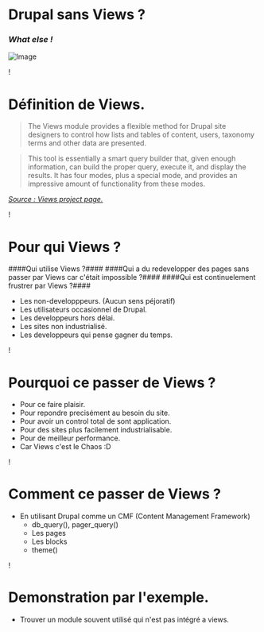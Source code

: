 ﻿Drupal sans Views ?
=====================

### _What else !_

![Image](http://zengenuity.com/sites/default/files/drupal_latte_500.jpg)

!

Définition de Views.
====================

> The Views module provides a flexible method for Drupal site designers to control how lists and tables of content, users, taxonomy terms and other data are presented.

> This tool is essentially a smart query builder that, given enough information, can build the proper query, execute it, and display the results.
> It has four modes, plus a special mode, and provides an impressive amount of functionality from these modes.

_[Source : Views project page.](http://drupal.org/project/views)_

!

Pour qui Views ?
================

####Qui utilise Views ?####
####Qui a du redevelopper des pages sans passer par Views car c'était impossible ?####
####Qui est continuelement frustrer par Views ?####

+ Les non-developppeurs. (Aucun sens péjoratif)
+ Les utilisateurs occasionnel de Drupal.
+ Les developpeurs hors délai.
+ Les sites non industrialisé.
+ Les developpeurs qui pense gagner du temps.

!

Pourquoi ce passer de Views ?
=============================
+ Pour ce faire plaisir.
+ Pour repondre precisément au besoin du site.
+ Pour avoir un control total de sont application.
+ Pour des sites plus facilement industrialisable.
+ Pour de meilleur performance.
+ Car Views c'est le Chaos :D

!

Comment ce passer de Views ?
============================
+ En utilisant Drupal comme un CMF (Content Management Framework)
  + db\_query(), pager\_query()
  + Les pages
  + Les blocks
  + theme()
  
!

Demonstration par l'exemple.
============================
+ Trouver un module souvent utilisé qui n'est pas intégré a views.

